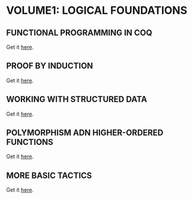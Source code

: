# VOLUME1: LOGICAL FOUNDATIONS
## FUNCTIONAL PROGRAMMING IN COQ
Get it [here](/Logical_Foundation/Basics.md).

## PROOF BY INDUCTION
Get it [here](/Logical_Foundation/Induction.md).


## WORKING WITH STRUCTURED DATA
Get it [here](/Logical_Foundation/Lists.md).

## POLYMORPHISM ADN HIGHER-ORDERED FUNCTIONS
Get it [here](/Logical_Foundation/Poly.md).

## MORE BASIC TACTICS
Get it [here](/Logical_Foundation/Tactics.md).
